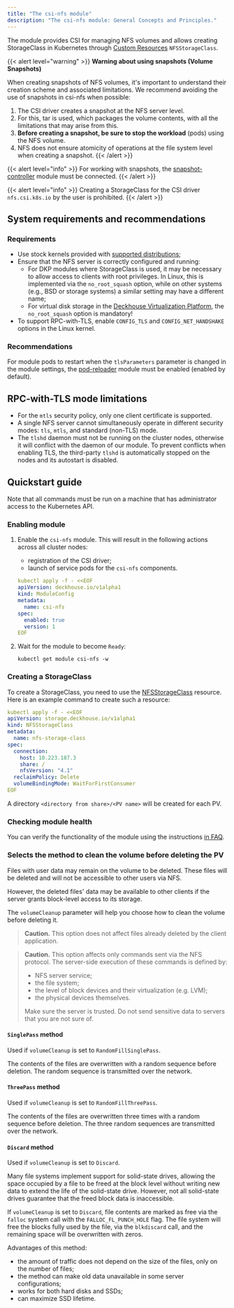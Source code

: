 ```yaml
---
title: "The csi-nfs module"
description: "The csi-nfs module: General Concepts and Principles."
---
```


The module provides CSI for managing NFS volumes and allows creating StorageClass in Kubernetes through [Custom Resources](./cr.html#nfsstorageclass) `NFSStorageClass`.

{{< alert level="warning" >}}
**Warning about using snapshots (Volume Snapshots)**

When creating snapshots of NFS volumes, it's important to understand their creation scheme and associated limitations. We recommend avoiding the use of snapshots in csi-nfs when possible:

1. The CSI driver creates a snapshot at the NFS server level.
2. For this, tar is used, which packages the volume contents, with all the limitations that may arise from this.
3. **Before creating a snapshot, be sure to stop the workload** (pods) using the NFS volume.
4. NFS does not ensure atomicity of operations at the file system level when creating a snapshot.
{{< /alert >}}

{{< alert level="info" >}}
For working with snapshots, the [snapshot-controller](../../snapshot-controller/) module must be connected.
{{< /alert >}}

{{< alert level="info" >}}
Creating a StorageClass for the CSI driver `nfs.csi.k8s.io` by the user is prohibited.
{{< /alert >}}

## System requirements and recommendations

### Requirements

- Use stock kernels provided with [supported distributions](https://deckhouse.io/documentation/v1/supported_versions.html#linux);
- Ensure that the NFS server is correctly configured and running:
  - For DKP modules where StorageClass is used, it may be necessary to allow access to clients with root privileges. In Linux, this is implemented via the `no_root_squash` option, while on other systems (e.g., BSD or storage systems) a similar setting may have a different name;
  - For virtual disk storage in the [Deckhouse Virtualization Platform](https://deckhouse.io/products/virtualization-platform/documentation/), the `no_root_squash` option is mandatory!
- To support RPC-with-TLS, enable `CONFIG_TLS` and `CONFIG_NET_HANDSHAKE` options in the Linux kernel.

### Recommendations

For module pods to restart when the `tlsParameters` parameter is changed in the module settings, the [pod-reloader](https://deckhouse.io/products/kubernetes-platform/documentation/v1/modules/pod-reloader) module must be enabled (enabled by default).

## RPC-with-TLS mode limitations

- For the `mtls` security policy, only one client certificate is supported.
- A single NFS server cannot simultaneously operate in different security modes: `tls`, `mtls`, and standard (non-TLS) mode.
- The `tlshd` daemon must not be running on the cluster nodes, otherwise it will conflict with the daemon of our module. To prevent conflicts when enabling TLS, the third-party `tlshd` is automatically stopped on the nodes and its autostart is disabled.

## Quickstart guide

Note that all commands must be run on a machine that has administrator access to the Kubernetes API.

### Enabling module

1. Enable the `csi-nfs` module. This will result in the following actions across all cluster nodes:
   - registration of the CSI driver;
   - launch of service pods for the `csi-nfs` components.

   ```yaml
   kubectl apply -f - <<EOF
   apiVersion: deckhouse.io/v1alpha1
   kind: ModuleConfig
   metadata:
     name: csi-nfs
   spec:
     enabled: true
     version: 1
   EOF
   ```

2. Wait for the module to become `Ready`:

   ```shell
   kubectl get module csi-nfs -w
   ```

### Creating a StorageClass

To create a StorageClass, you need to use the [NFSStorageClass](./cr.html#nfsstorageclass) resource. Here is an example command to create such a resource:

```yaml
kubectl apply -f - <<EOF
apiVersion: storage.deckhouse.io/v1alpha1
kind: NFSStorageClass
metadata:
  name: nfs-storage-class
spec:
  connection:
    host: 10.223.187.3
    share: /
    nfsVersion: "4.1"
  reclaimPolicy: Delete
  volumeBindingMode: WaitForFirstConsumer
EOF
```

A directory `<directory from share>/<PV name>` will be created for each PV.

### Checking module health

You can verify the functionality of the module using the instructions [in FAQ](./faq.html#how-to-check-module-health).

### Selects the method to clean the volume before deleting the PV

Files with user data may remain on the volume to be deleted. These files will be deleted and will not be accessible to other users via NFS.

However, the deleted files' data may be available to other clients if the server grants block-level access to its storage.

The `volumeCleanup` parameter will help you choose how to clean the volume before deleting it.

> **Caution.** This option does not affect files already deleted by the client application.

> **Caution.** This option affects only commands sent via the NFS protocol. The server-side execution of these commands is defined by:
>
> - NFS server service;
> - the file system;
> - the level of block devices and their virtualization (e.g. LVM);
> - the physical devices themselves.
>
> Make sure the server is trusted. Do not send sensitive data to servers that you are not sure of.

#### `SinglePass` method

Used if `volumeCleanup` is set to `RandomFillSinglePass`.

The contents of the files are overwritten with a random sequence before deletion. The random sequence is transmitted over the network.

#### `ThreePass` method

Used if `volumeCleanup` is set to `RandomFillThreePass`.

The contents of the files are overwritten three times with a random sequence before deletion. The three random sequences are transmitted over the network.

#### `Discard` method

Used if `volumeCleanup` is set to `Discard`.

Many file systems implement support for solid-state drives, allowing the space occupied by a file to be freed at the block level without writing new data to extend the life of the solid-state drive. However, not all solid-state drives guarantee that the freed block data is inaccessible.

If `volumeCleanup` is set to `Discard`, file contents are marked as free via the `falloc` system call with the `FALLOC_FL_PUNCH_HOLE` flag. The file system will free the blocks fully used by the file, via the `blkdiscard` call, and the remaining space will be overwritten with zeros.

Advantages of this method:

- the amount of traffic does not depend on the size of the files, only on the number of files;
- the method can make old data unavailable in some server configurations;
- works for both hard disks and SSDs;
- can maximize SSD lifetime.
